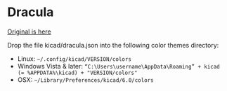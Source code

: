 # Dracula

[Original is here](https://draculatheme.com/kicad)

Drop the file kicad/dracula.json into the following color themes directory:

- Linux: `~/.config/kicad/VERSION/colors`
- Windows Vista & later: `“C:\Users\username\AppData\Roaming” + kicad (= %APPDATA%\kicad) + "VERSION/colors"`
- OSX: `~/Library/Preferences/kicad/6.0/colors`
